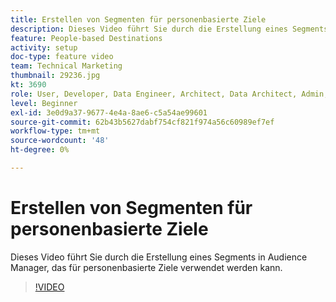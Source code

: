 ```yaml
---
title: Erstellen von Segmenten für personenbasierte Ziele
description: Dieses Video führt Sie durch die Erstellung eines Segments in Audience Manager, das für personenbasierte Ziele verwendet werden kann.
feature: People-based Destinations
activity: setup
doc-type: feature video
team: Technical Marketing
thumbnail: 29236.jpg
kt: 3690
role: User, Developer, Data Engineer, Architect, Data Architect, Admin, Leader
level: Beginner
exl-id: 3e0d9a37-9677-4e4a-8ae6-c5a54ae99601
source-git-commit: 62b43b5627dabf754cf821f974a56c60989ef7ef
workflow-type: tm+mt
source-wordcount: '48'
ht-degree: 0%

---
```


# Erstellen von Segmenten für personenbasierte Ziele

Dieses Video führt Sie durch die Erstellung eines Segments in Audience Manager, das für personenbasierte Ziele verwendet werden kann.

>[!VIDEO](https://video.tv.adobe.com/v/31574/?quality=12&captions=ger)
